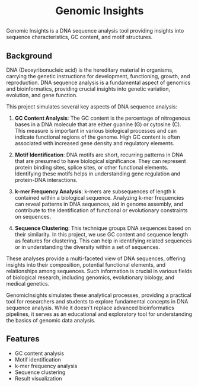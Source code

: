
# <p align="center"> Genomic Insights </p>

Genomic Insights is a DNA sequence analysis tool providing insights into sequence characteristics, GC content, and motif structures.

## Background

DNA (Deoxyribonucleic acid) is the hereditary material in organisms, carrying the genetic instructions for development, functioning, growth, and reproduction. DNA sequence analysis is a fundamental aspect of genomics and bioinformatics, providing crucial insights into genetic variation, evolution, and gene function.

This project simulates several key aspects of DNA sequence analysis:

1. **GC Content Analysis**: The GC content is the percentage of nitrogenous bases in a DNA molecule that are either guanine (G) or cytosine (C). This measure is important in various biological processes and can indicate functional regions of the genome. High GC content is often associated with increased gene density and regulatory elements.

2. **Motif Identification**: DNA motifs are short, recurring patterns in DNA that are presumed to have biological significance. They can represent protein binding sites, splice sites, or other functional elements. Identifying these motifs helps in understanding gene regulation and protein-DNA interactions.

3. **k-mer Frequency Analysis**: k-mers are subsequences of length k contained within a biological sequence. Analyzing k-mer frequencies can reveal patterns in DNA sequences, aid in genome assembly, and contribute to the identification of functional or evolutionary constraints on sequences.

4. **Sequence Clustering**: This technique groups DNA sequences based on their similarity. In this project, we use GC content and sequence length as features for clustering. This can help in identifying related sequences or in understanding the diversity within a set of sequences.

These analyses provide a multi-faceted view of DNA sequences, offering insights into their composition, potential functional elements, and relationships among sequences. Such information is crucial in various fields of biological research, including genomics, evolutionary biology, and medical genetics.

GenomicInsights simulates these analytical processes, providing a practical tool for researchers and students to explore fundamental concepts in DNA sequence analysis. While it doesn't replace advanced bioinformatics pipelines, it serves as an educational and exploratory tool for understanding the basics of genomic data analysis.

## Features

- GC content analysis
- Motif identification
- k-mer frequency analysis
- Sequence clustering
- Result visualization
  
